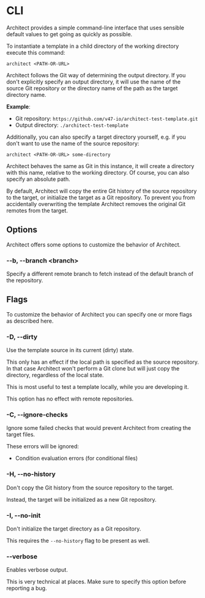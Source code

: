 # CLI

Architect provides a simple command-line interface that uses sensible default values to get going
as quickly as possible.

To instantiate a template in a child directory of the working directory execute this command:

```shell
architect <PATH-OR-URL>
```

Architect follows the Git way of determining the output directory. If you don't explicitly specify 
an output directory, it will use the name of the source Git repository or the directory name of the
path as the target directory name.

__Example__:

- Git repository: `https://github.com/v47-io/architect-test-template.git`
- Output directory: `./architect-test-template`

Additionally, you can also specify a target directory yourself, e.g. if you don't want to use the name
of the source repository:

```shell
architect <PATH-OR-URL> some-directory
```

Architect behaves the same as Git in this instance, it will create a directory with this name, relative
to the working directory. Of course, you can also specify an absolute path.

By default, Architect will copy the entire Git history of the source repository to the target, or 
initialize the target as a Git repository. To prevent you from accidentally overwriting the template
Architect removes the original Git remotes from the target.

## Options

Architect offers some options to customize the behavior of Architect.

### --b, --branch &lt;branch&gt;

Specify a different remote branch to fetch instead of the default branch of the repository.

## Flags

To customize the behavior of Architect you can specify one or more flags as described here.

### -D, --dirty

Use the template source in its current (dirty) state.

This only has an effect if the local path is specified as the source repository. In that case Architect
won't perform a Git clone but will just copy the directory, regardless of the local state.

This is most useful to test a template locally, while you are developing it. 

This option has no effect with remote repositories.

### -C, --ignore-checks

Ignore some failed checks that would prevent Architect from creating the target files.

These errors will be ignored:

- Condition evaluation errors (for conditional files)

### -H, --no-history

Don't copy the Git history from the source repository to the target.

Instead, the target will be initialized as a new Git repository.

### -I, --no-init

Don't initialize the target directory as a Git repository.

This requires the `--no-history` flag to be present as well.

### --verbose

Enables verbose output.

This is very technical at places. Make sure to specify this option before reporting a bug.
